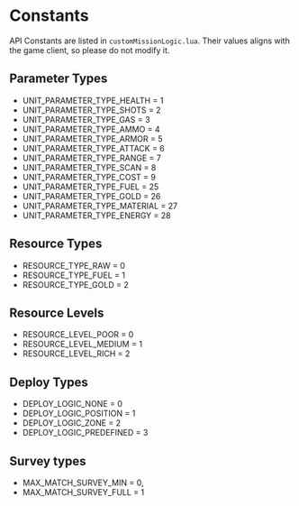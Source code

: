 # Constants

API Constants are listed in `customMissionLogic.lua`. Their values aligns with the game client, so please do not modify it.

## Parameter Types

- UNIT_PARAMETER_TYPE_HEALTH      = 1
- UNIT_PARAMETER_TYPE_SHOTS       = 2
- UNIT_PARAMETER_TYPE_GAS         = 3
- UNIT_PARAMETER_TYPE_AMMO        = 4
- UNIT_PARAMETER_TYPE_ARMOR       = 5
- UNIT_PARAMETER_TYPE_ATTACK      = 6
- UNIT_PARAMETER_TYPE_RANGE       = 7
- UNIT_PARAMETER_TYPE_SCAN        = 8
- UNIT_PARAMETER_TYPE_COST        = 9
- UNIT_PARAMETER_TYPE_FUEL        = 25
- UNIT_PARAMETER_TYPE_GOLD        = 26
- UNIT_PARAMETER_TYPE_MATERIAL    = 27
- UNIT_PARAMETER_TYPE_ENERGY      = 28

## Resource Types

- RESOURCE_TYPE_RAW               = 0
- RESOURCE_TYPE_FUEL              = 1
- RESOURCE_TYPE_GOLD              = 2

## Resource Levels

- RESOURCE_LEVEL_POOR             = 0
- RESOURCE_LEVEL_MEDIUM           = 1
- RESOURCE_LEVEL_RICH             = 2

## Deploy Types

- DEPLOY_LOGIC_NONE               = 0
- DEPLOY_LOGIC_POSITION           = 1
- DEPLOY_LOGIC_ZONE               = 2
- DEPLOY_LOGIC_PREDEFINED         = 3

## Survey types

- MAX_MATCH_SURVEY_MIN = 0,
- MAX_MATCH_SURVEY_FULL = 1
